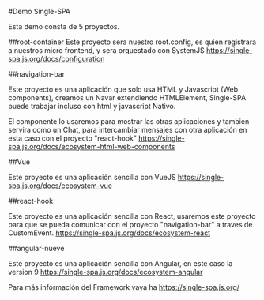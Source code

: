 #Demo Single-SPA

Esta demo consta de 5 proyectos.

##root-container
Este proyecto sera nuestro root.config, es quien registrara a nuestros micro frontend, y sera orquestado con SystemJS
https://single-spa.js.org/docs/configuration

##navigation-bar

Este proyecto es una aplicación que solo usa HTML y Javascript (Web components), creamos un Navar extendiendo HTMLElement, Single-SPA puede trabajar incluso con html y javascript Nativo.

El componente lo usaremos para mostrar las otras aplicaciones y tambien servira como un Chat, para intercambiar mensajes con otra aplicación en esta caso con el proyecto "react-hook"
https://single-spa.js.org/docs/ecosystem-html-web-components

##Vue

Este proyecto es una aplicación sencilla con VueJS
https://single-spa.js.org/docs/ecosystem-vue

##react-hook

Este proyecto es una aplicación sencilla con React, usaremos este proyecto para que se pueda comunicar con el proyecto  "navigation-bar" a traves de CustomEvent. 
https://single-spa.js.org/docs/ecosystem-react

##angular-nueve

Este proyecto es una aplicación sencilla con Angular, en este caso la version 9 
https://single-spa.js.org/docs/ecosystem-angular

Para más información del Framework vaya ha https://single-spa.js.org/